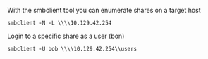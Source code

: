 With the smbclient tool you can enumerate shares on a target host
```
smbclient -N -L \\\\10.129.42.254
```

Login to a specific share as a user (bon)

```
smbclient -U bob \\\\10.129.42.254\\users
```